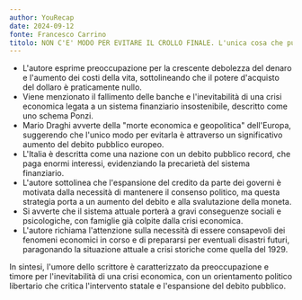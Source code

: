 ```yaml
---
author: YouRecap
date: 2024-09-12
fonte: Francesco Carrino
titolo: NON C'E' MODO PER EVITARE IL CROLLO FINALE. L'unica cosa che puoi fare è evitarlo.
---
```


- L'autore esprime preoccupazione per la crescente debolezza del denaro e l'aumento dei costi della vita, sottolineando che il potere d'acquisto del dollaro è praticamente nullo.
- Viene menzionato il fallimento delle banche e l'inevitabilità di una crisi economica legata a un sistema finanziario insostenibile, descritto come uno schema Ponzi.
- Mario Draghi avverte della "morte economica e geopolitica" dell'Europa, suggerendo che l'unico modo per evitarla è attraverso un significativo aumento del debito pubblico europeo.
- L'Italia è descritta come una nazione con un debito pubblico record, che paga enormi interessi, evidenziando la precarietà del sistema finanziario.
- L'autore sottolinea che l'espansione del credito da parte dei governi è motivata dalla necessità di mantenere il consenso politico, ma questa strategia porta a un aumento del debito e alla svalutazione della moneta.
- Si avverte che il sistema attuale porterà a gravi conseguenze sociali e psicologiche, con famiglie già colpite dalla crisi economica.
- L'autore richiama l'attenzione sulla necessità di essere consapevoli dei fenomeni economici in corso e di prepararsi per eventuali disastri futuri, paragonando la situazione attuale a crisi storiche come quella del 1929.

In sintesi, l'umore dello scrittore è caratterizzato da preoccupazione e timore per l'inevitabilità di una crisi economica, con un orientamento politico libertario che critica l'intervento statale e l'espansione del debito pubblico.

